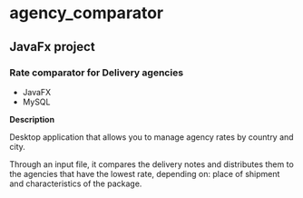 # agency_comparator

## JavaFx project 

### Rate comparator for Delivery agencies

- JavaFX
- MySQL


**Description**


Desktop application that allows you to manage agency rates by country and city.

Through an input file, it compares the delivery notes and distributes them to the agencies that have the lowest rate, depending on: place of shipment and characteristics of the package. 
